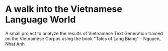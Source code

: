 # A walk into the Vietnamese Language World
 A small project to analyze the results of Vietnamese Text Generation trained on the Vietnamese Corpus using the book "Tales of Lang Biang" - Nguyen, Nhat Anh
